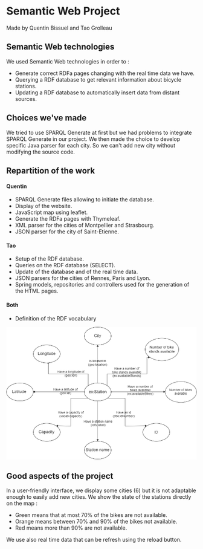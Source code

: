 # Semantic Web Project

Made by Quentin  Bissuel and Tao Grolleau

## Semantic Web technologies

We used Semantic Web technologies in order to :
- Generate correct RDFa pages changing with the real time data we have.
- Querying a RDF database to get relevant information about bicycle stations.
- Updating a RDF database to automatically insert data from distant sources.

## Choices we've made

We tried to use SPARQL Generate at first but we had problems to integrate SPARQL Generate in our project.
We then made the choice to develop specific Java parser for each city. So we can't add new city without modifying the source code. 

## Repartition of the work

#### Quentin

- SPARQL Generate files allowing to initiate the database.
- Display of the website.
- JavaScript map using leaflet.
- Generate the RDFa pages with Thymeleaf.
- XML parser for the cities of Montpellier and Strasbourg.
- JSON parser for the city of Saint-Etienne.

#### Tao

- Setup of the RDF database.
- Queries on the RDF database (SELECT).
- Update of the database and of the real time data.
- JSON parsers for the cities of Rennes, Paris and Lyon.
- Spring models, repositories and controllers used for the generation of the HTML pages.

#### Both

- Definition of the RDF vocabulary

![Vocabulary](src\main\resources\rdf_vocabulary.png)

## Good aspects of the project

In a user-friendly interface, we display some cities (6) but it is not adaptable enough to easily add new cities.
We show the state of the stations directly on the map : 
- Green means that at most 70% of the bikes are not available.
- Orange means between 70% and 90% of the bikes not available.
- Red means more than 90% are not available.  

We use also real time data that can be refresh using the reload button.
